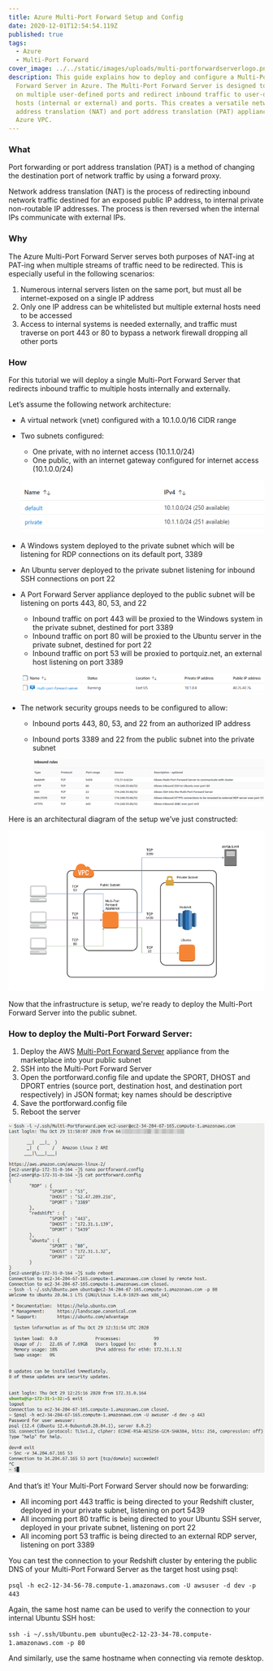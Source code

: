 ```yaml
---
title: Azure Multi-Port Forward Setup and Config
date: 2020-12-01T12:54:54.119Z
published: true
tags:
  - Azure
  - Multi-Port Forward
cover_image: ../../static/images/uploads/multi-portforwardserverlogo.png
description: This guide explains how to deploy and configure a Multi-Port
  Forward Server in Azure. The Multi-Port Forward Server is designed to listen
  on multiple user-defined ports and redirect inbound traffic to user-defined
  hosts (internal or external) and ports. This creates a versatile network
  address translation (NAT) and port address translation (PAT) appliance in your
  Azure VPC.
---
```

### **What**

Port forwarding or port address translation (PAT) is a method of changing the destination port of network traffic by using a forward proxy.

Network address translation (NAT) is the process of redirecting inbound network traffic destined for an exposed public IP address, to internal private non-routable IP addresses. The process is then reversed when the internal IPs communicate with external IPs.

### **Why**

The Azure Multi-Port Forward Server serves both purposes of NAT-ing at PAT-ing when multiple streams of traffic need to be redirected. This is especially useful in the following scenarios:

1. Numerous internal servers listen on the same port, but must all be internet-exposed on a single IP address
2. Only one IP address can be whitelisted but multiple external hosts need to be accessed
3. Access to internal systems is needed externally, and traffic must traverse on port 443 or 80 to bypass a network firewall dropping all other ports

### **How**

For this tutorial we will deploy a single Multi-Port Forward Server that redirects inbound traffic to multiple hosts internally and externally.

Let’s assume the following network architecture:

* A virtual network (vnet) configured with a 10.1.0.0/16 CIDR range
* Two subnets configured:

  * One private, with no internet access (10.1.1.0/24)
  * One public, with an internet gateway configured for internet access (10.1.0.0/24)

  ![Subnets](../../static/images/uploads/multi-portforwardsubnets.png)
* A Windows system deployed to the private subnet which will be listening for RDP connections on its default port, 3389
* An Ubuntu server deployed to the private subnet listening for inbound SSH connections on port 22
* A Port Forward Server appliance deployed to the public subnet will be listening on ports 443, 80, 53, and 22

  * Inbound traffic on port 443 will be proxied to the Windows system in the private subnet, destined for port 3389
  * Inbound traffic on port 80 will be proxied to the Ubuntu server in the private subnet, destined for port 22
  * Inbound traffic on port 53 will be proxied to portquiz.net, an external host listening on port 3389

  ![Deployed Multi-Port Forward Server](../../static/images/uploads/multi-portforwardserverdeployed.png)
* The network security groups needs to be configured to allow:

  * Inbound ports 443, 80, 53, and 22 from an authorized IP address
  * Inbound ports 3389 and 22 from the public subnet into the private subnet

    ![VPC Security Group](../../static/images/uploads/multivpcsecuritygroup.png)

Here is an architectural diagram of the setup we’ve just constructed:

![Multi-Port Forward Diagram](../../static/images/uploads/multi-portforwarddiagram.png)

Now that the infrastructure is setup, we're ready to deploy the Multi-Port Forward Server into the public subnet.

### How to deploy the Multi-Port Forward Server:

1. Deploy the AWS [Multi-Port Forward Server](https://aws.amazon.com/marketplace/pp/B086QWQQXX/?ref=_ptnr_termilus_ampfsc) appliance from the marketplace into your public subnet
2. SSH into the Multi-Port Forward Server
3. Open the portforward.config file and update the SPORT, DHOST and DPORT entries (source port, destination host, and destination port respectively) in JSON format; key names should be descriptive
4. Save the portforward.config file
5. Reboot the server

![Multi-Port Forwarding Working](../../static/images/uploads/validatedmultiportforward.png)

And that’s it! Your Multi-Port Forward Server should now be forwarding:

* All incoming port 443 traffic is being directed to your Redshift cluster, deployed in your private subnet, listening on port 5439
* All incoming port 80 traffic is being directed to your Ubuntu SSH server, deployed in your private subnet, listening on port 22
* All incoming port 53 traffic is being directed to an external RDP server, listening on port 3389

You can test the connection to your Redshift cluster by entering the public DNS of your Multi-Port Forward Server as the target host using psql:

`psql -h ec2-12-34-56-78.compute-1.amazonaws.com -U awsuser -d dev -p 443`

Again, the same host name can be used to verify the connection to your internal Ubuntu SSH host:

`ssh -i ~/.ssh/Ubuntu.pem ubuntu@ec2-12-23-34-78.compute-1.amazonaws.com -p 80`

And similarly, use the same hostname when connecting via remote desktop.